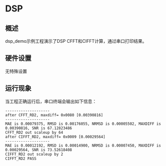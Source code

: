 # DSP

## 概述

dsp_demo示例工程演示了DSP CFFT和CIFFT计算，通过串口打印结果。

## 硬件设置

无特殊设置

## 运行现象

当工程正确运行后，串口终端会输出如下信息：

```console
--------------------
after CFFT_RD2, maxdiff= 0x0080 [0.00390816]
--------------------
MAE is 0.00079375, RMSD is 0.00176055, NRMSD is 0.00005502, MAXDIFF is 0.00390816, SNR is 67.12823486
CFFT_RD2 out scaleup by 64
after CIFFT_RD2, maxdiff= 0x0009 [0.00029564]
--------------------
MAE is 0.00012192, RMSD is 0.00014900, NRMSD is 0.00007450, MAXDIFF is 0.00029564, SNR is 73.52618408
CIFFT_RD2 out scaleup by 2
CIFFT_RD2 PASS
```
